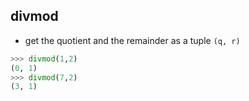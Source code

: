 ##  divmod

* get the quotient and the remainder as a tuple `(q, r)`

```python
>>> divmod(1,2)
(0, 1)
>>> divmod(7,2)
(3, 1)
```
